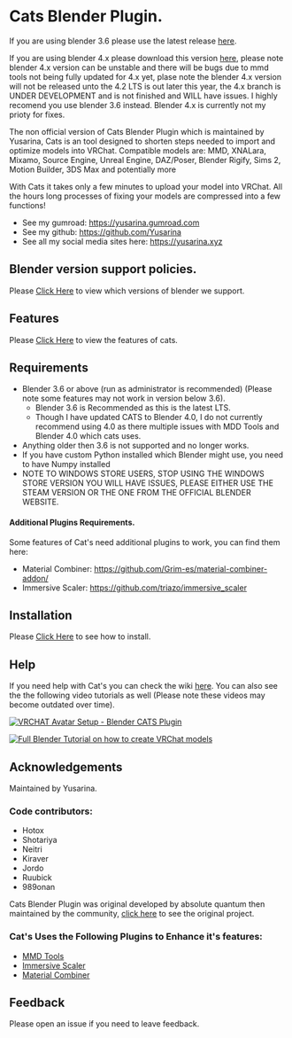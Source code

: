 # Cats Blender Plugin.

If you are using blender 3.6 please use the latest release [here](https://github.com/Yusarina/Cats-Blender-Plugin-Unofficial-/releases).

If you are using blender 4.x please download this version [here](https://github.com/Yusarina/Cats-Blender-Plugin-Unofficial-/tree/blender-4.0), please note blender 4.x version can be unstable and there will be bugs due to mmd tools not being fully updated for 4.x yet, plase note the blender 4.x version will not be released unto the 4.2 LTS is out later this year, the 4.x branch is UNDER DEVELOPMENT and is not finished and WILL have issues. I highly recomend you use blender 3.6 instead. Blender 4.x is currently not my prioty for fixes. 

The non official version of Cats Blender Plugin which is maintained by Yusarina, Cats is an tool designed to shorten steps needed to import and optimize models into VRChat.
Compatible models are: MMD, XNALara, Mixamo, Source Engine, Unreal Engine, DAZ/Poser, Blender Rigify, Sims 2, Motion Builder, 3DS Max and potentially more

With Cats it takes only a few minutes to upload your model into VRChat.
All the hours long processes of fixing your models are compressed into a few functions!

- See my gumroad: https://yusarina.gumroad.com
- See my github: https://github.com/Yusarina
- See all my social media sites here: https://yusarina.xyz

## Blender version support policies.
Please [Click Here](https://github.com/Yusarina/Cats-Blender-Plugin-Unofficial-/wiki/Blender-Version-Support-Policies) to view which versions of blender we support.

## Features

Please [Click Here](https://github.com/Yusarina/Cats-Blender-Plugin-Unofficial-/wiki/Features) to view the features of cats.


## Requirements

- Blender 3.6 or above (run as administrator is recommended) (Please note some features may not work in version below 3.6).
   - Blender 3.6 is Recommended as this is the latest LTS.
   - Though I have updated CATS to Blender 4.0, I do not currently recommend using 4.0 as there multiple issues with MDD Tools and Blender 4.0 which cats uses.
- Anything older then 3.6 is not supported and no longer works.
- If you have custom Python installed which Blender might use, you need to have Numpy installed
- NOTE TO WINDOWS STORE USERS, STOP USING THE WINDOWS STORE VERSION YOU WILL HAVE ISSUES, PLEASE EITHER USE THE STEAM VERSION OR THE ONE FROM THE OFFICIAL BLENDER WEBSITE.

#### Additional Plugins Requirements.
Some features of Cat's need additional plugins to work, you can find them here:

- Material Combiner: https://github.com/Grim-es/material-combiner-addon/
- Immersive Scaler: https://github.com/triazo/immersive_scaler

## Installation

Please [Click Here](https://github.com/Yusarina/Cats-Blender-Plugin-Unofficial-/wiki/How-to-Install%3F) to see how to install.

## Help

If you need help with Cat's you can check the wiki [here](https://github.com/Yusarina/Cats-Blender-Plugin-Unofficial-/wiki).
You can also see the the following video tutorials as well (Please note these videos may become outdated over time).

[![VRCHAT Avatar Setup - Blender CATS Plugin](https://i.ytimg.com/vi/2fJMaxbBewg/0.jpg)](https://www.youtube.com/watch?v=2fJMaxbBewg)

[![Full Blender Tutorial on how to create VRChat models](https://i.ytimg.com/vi/2NdPHW4_SOg/0.jpg)](https://www.youtube.com/watch?v=2NdPHW4_SOg)

## Acknowledgements

Maintained by Yusarina.

### Code contributors:
- Hotox
- Shotariya
- Neitri
- Kiraver
- Jordo
- Ruubick
- 989onan

Cats Blender Plugin was original developed by absolute quantum then maintained by the community, [click here](https://github.com/absolute-quantum/cats-blender-plugin) to see the original project.

### Cat's Uses the Following Plugins to Enhance it's features:

 - [MMD Tools](https://github.com/UuuNyaa/blender_mmd_tools)
 - [Immersive Scaler](https://github.com/triazo/immersive_scaler)
 - [Material Combiner](https://github.com/Grim-es/material-combiner-addon)

## Feedback

Please open an issue if you need to leave feedback.
